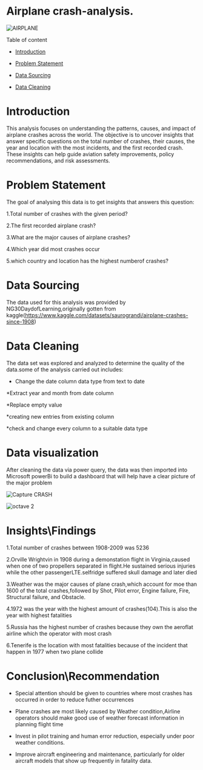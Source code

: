 
# Airplane crash-analysis.

![AIRPLANE](https://github.com/user-attachments/assets/ba7174cd-44c1-4a7b-901b-a2ef5ead2aaa)

Table of content

- [Introduction](https://github.com/Ehinmetan/crash-analysis/blob/main/README.md#introduction)

- [Problem Statement](https://github.com/Ehinmetan/crash-analysis/blob/main/README.md#problem-statement)

- [Data Sourcing](https://github.com/Ehinmetan/crash-analysis/blob/main/README.md#data-sourcing)

- [Data Cleaning](https://github.com/Ehinmetan/crash-analysis/blob/main/README.md#data-cleaning)

# Introduction
This analysis focuses on understanding the patterns, causes, and impact of airplane crashes across the world. The objective is to uncover insights that answer specific questions on the total number of crashes, their causes, the year and location with the most incidents, and the first recorded crash. These insights can help guide aviation safety improvements, policy recommendations, and risk assessments.

# Problem Statement

The goal of analysing this data is to get insights that answers this question:

1.Total number of crashes with the given period?

2.The first recorded airplane crash?

3.What are the major causes of airplane crashes?

4.Which year did most crashes occur

5.which country and location has the highest numberof crashes?


# Data Sourcing

The data used for this analysis was provided by NG30DaydofLearning,originally gotten from kaggle(https://www.kaggle.com/datasets/saurograndi/airplane-crashes-since-1908)


# Data Cleaning

The data set was explored and analyzed to determine the quality of the data.some of the analysis carried out includes:

* Change the date column data type from text to date

*Extract year and month from date column

*Replace empty value

*creating new entries from existing column

*check and change every column to a suitable data type


# Data visualization

After cleaning the data via power query, the data was then imported into Microsoft powerBi to build a dashboard that will help have a clear picture of the major problem

![Capture CRASH](https://user-images.githubusercontent.com/107497635/179857010-8120c58f-443e-4ae9-b87e-683e50899acf.JPG)

![octave 2](https://github.com/user-attachments/assets/2eb26e9f-890a-4fff-b911-c50a304268b9)


# Insights\Findings

1.Total number of crashes between 1908-2009 was 5236

2.Orville Wrightvin in 1908 during a demonstation flight in Virginia,caused when one of two propellers separated in flight.He sustained serious injuries while the other passengerLTE.selfridge suffered skull damage and later died

3.Weather was the major causes of plane crash,which account for moe than 1600 of the total crashes,followed by Shot, Pilot error, Engine failure, Fire, Structural failure, and Obstacle.

4.1972 was the year with the highest amount of crashes(104).This is also the year with highest fatalities

5.Russia  has the highest number of crashes because they own the aeroflat airline which the operator with most crash

6.Tenerife is the location with most fatalities because of the incident that happen in 1977 when two plane collide

# Conclusion\Recommendation

- Special attention should be given to countries where most crashes has occurred in order to reduce futher occurrences

- Plane crashes are most likely caused by Weather condition,Airline operators should make good use of weather forecast information in planning flight time

- Invest in pilot training and human error reduction, especially under poor weather conditions.

- Improve aircraft engineering and maintenance, particularly for older aircraft models that show up frequently in fatality data.
